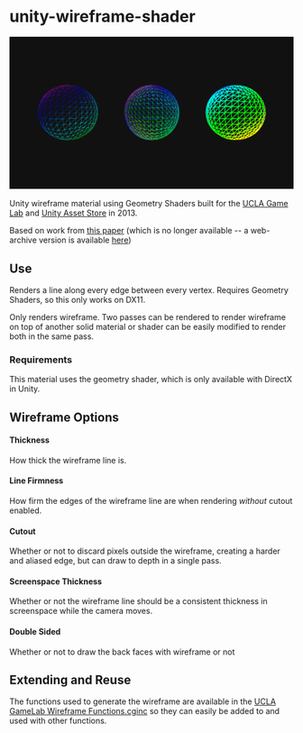 # unity-wireframe-shader
![example](/docs/example.png)

Unity wireframe material using Geometry Shaders built for the [UCLA Game Lab](http://games.ucla.edu/resource/unity-wireframe-shader/) and [Unity Asset Store](https://www.assetstore.unity3d.com/en/#!/content/21897) in 2013.

Based on work from [this paper](http://cgg-journal.com/2008-2/06/index.html) (which is no longer available -- a web-archive version is available [here](http://web.archive.org/web/20130322011415/http://cgg-journal.com/2008-2/06/index.html))

## Use
Renders a line along every edge between every vertex. Requires Geometry Shaders, so this only works on DX11.

Only renders wireframe. Two passes can be rendered to render wireframe on top of another solid material or shader can be easily modified to render both in the same pass.

### Requirements

This material uses the geometry shader, which is only available with DirectX in Unity.

## Wireframe Options
#### Thickness
How thick the wireframe line is.

#### Line Firmness
How firm the edges of the wireframe line are when rendering _without_ cutout enabled.

#### Cutout
Whether or not to discard pixels outside the wireframe, creating a harder and aliased edge, but can draw to depth in a single pass.

#### Screenspace Thickness
Whether or not the wireframe line should be a consistent thickness in screenspace while the camera moves.

#### Double Sided
Whether or not to draw the back faces with wireframe or not

## Extending and Reuse

The functions used to generate the wireframe are available in the [UCLA GameLab Wireframe Functions.cginc](WireframeProject/Assets/Wireframe/UCLA%20GameLab%20Wireframe%20Functions.cginc) so they can easily be added to and used with other functions.
